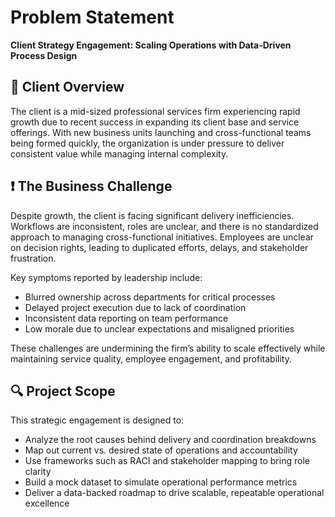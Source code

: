 # Problem Statement  
**Client Strategy Engagement: Scaling Operations with Data-Driven Process Design**

## 🧭 Client Overview
The client is a mid-sized professional services firm experiencing rapid growth due to recent success in expanding its client base and service offerings. With new business units launching and cross-functional teams being formed quickly, the organization is under pressure to deliver consistent value while managing internal complexity.

## ❗ The Business Challenge
Despite growth, the client is facing significant delivery inefficiencies. Workflows are inconsistent, roles are unclear, and there is no standardized approach to managing cross-functional initiatives. Employees are unclear on decision rights, leading to duplicated efforts, delays, and stakeholder frustration.

Key symptoms reported by leadership include:
- Blurred ownership across departments for critical processes
- Delayed project execution due to lack of coordination
- Inconsistent data reporting on team performance
- Low morale due to unclear expectations and misaligned priorities

These challenges are undermining the firm’s ability to scale effectively while maintaining service quality, employee engagement, and profitability.

## 🔍 Project Scope
This strategic engagement is designed to:
- Analyze the root causes behind delivery and coordination breakdowns
- Map out current vs. desired state of operations and accountability
- Use frameworks such as RACI and stakeholder mapping to bring role clarity
- Build a mock dataset to simulate operational performance metrics
- Deliver a data-backed roadmap to drive scalable, repeatable operational excellence

##

